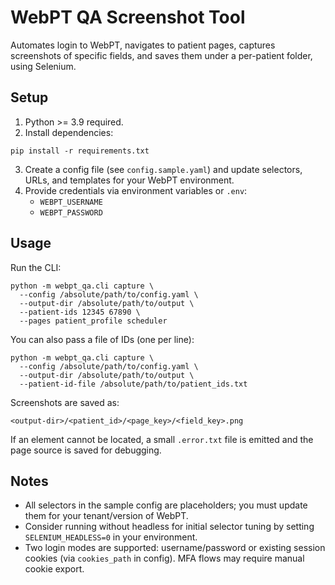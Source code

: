 # WebPT QA Screenshot Tool

Automates login to WebPT, navigates to patient pages, captures screenshots of specific fields, and saves them under a per-patient folder, using Selenium.

## Setup

1. Python >= 3.9 required.
2. Install dependencies:

```
pip install -r requirements.txt
```

3. Create a config file (see `config.sample.yaml`) and update selectors, URLs, and templates for your WebPT environment.
4. Provide credentials via environment variables or `.env`:
   - `WEBPT_USERNAME`
   - `WEBPT_PASSWORD`

## Usage

Run the CLI:

```
python -m webpt_qa.cli capture \
  --config /absolute/path/to/config.yaml \
  --output-dir /absolute/path/to/output \
  --patient-ids 12345 67890 \
  --pages patient_profile scheduler
```

You can also pass a file of IDs (one per line):

```
python -m webpt_qa.cli capture \
  --config /absolute/path/to/config.yaml \
  --output-dir /absolute/path/to/output \
  --patient-id-file /absolute/path/to/patient_ids.txt
```

Screenshots are saved as:

```
<output-dir>/<patient_id>/<page_key>/<field_key>.png
```

If an element cannot be located, a small `.error.txt` file is emitted and the page source is saved for debugging.

## Notes

- All selectors in the sample config are placeholders; you must update them for your tenant/version of WebPT.
- Consider running without headless for initial selector tuning by setting `SELENIUM_HEADLESS=0` in your environment.
- Two login modes are supported: username/password or existing session cookies (via `cookies_path` in config). MFA flows may require manual cookie export.